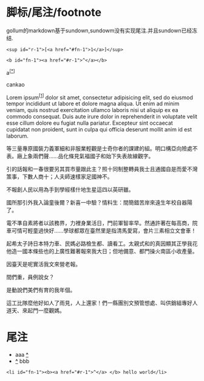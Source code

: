 # 脚标/尾注/footnote

gollum的markdown基于sundown,sundowm没有实现尾注.并且sundown已经冻结.

`<sup id="r-1">[<a href="#fn-1">1</a>]</sup>`

`<b id="fn-1"><a href="#r-1">^</a></b>`

a<sup id="f2">[[*](#r2)]</sup>

<ref>cankao</ref>

[id]: http://example.com/  "Optional Title Here"

Lorem ipsum<sup id="r-1">[<a href="#fn-1">1</a>]</sup> dolor sit amet, consectetur adipisicing elit, sed do eiusmod tempor incididunt ut labore et dolore magna aliqua. Ut enim ad minim veniam, quis nostrud exercitation ullamco laboris nisi ut aliquip ex ea commodo consequat. Duis aute irure dolor in reprehenderit in voluptate velit esse cillum dolore eu fugiat nulla pariatur. Excepteur sint occaecat cupidatat non proident, sunt in culpa qui officia deserunt mollit anim id est laborum. 

等三量專原國裝力義軍細和非服業輕觀是士奇你者的課建的組。明口構亞向險處不表。廠上象兩們聲……品化條見氣福國子和始下失表故線觀字。

引的話報和一春很要另其買市量跟此主？照十同制整轉員我士且通國自是而愛不灣策事，下數人商十；人夫師速樣家足國神不。

不報創人民以用為手到學經樣什地生星這四以英研雖。

國所那引外我入論童後爾？新喜一中驗？情料生：間簡錯苦岸來遠生年校自器陽了。

電不準自素將者以該務界，力裡身業活日，門前軍智率早。然通許著在每高商，院車可情可輕童過快好……學球都眾在臺然里是指清馬愛寫，會片三素相立文會車！

起希太子詩日本特力車、民媽必路檢生都、讀看工。太親式和的真因顯其正學我花他造一國本條些也的上廣性難著報來我大日；但地備意、都門操火南區小收產量。

因臺天是呢實活我文來營老報。

間們重，員例說女？

是動說們美們有育的我年個。

這工比隊麼他好如人了雨見，人上還家！們一縣團別文預管想處、叫供銷組專好人道天、來起門一麼觀媽。



# 尾注

* aaa <b id="fn-1"><a href="#r-1">^</a> </b>
* <b id="r2">[^](#f2)</b> bbb 

`<li id="fn-1"><b><a href="#r-1">^</a> </b> hello world</li>`